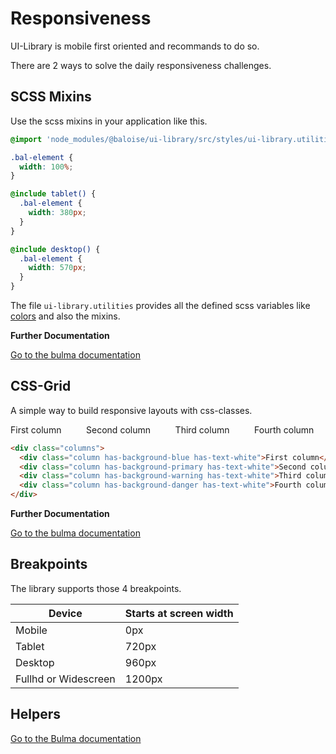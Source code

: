 # Responsiveness

UI-Library is mobile first oriented and recommands to do so.

There are 2 ways to solve the daily responsiveness challenges.

## SCSS Mixins

Use the scss mixins in your application like this.

```scss
@import 'node_modules/@baloise/ui-library/src/styles/ui-library.utilities';

.bal-element {
  width: 100%;
}

@include tablet() {
  .bal-element {
    width: 380px;
  }
}

@include desktop() {
  .bal-element {
    width: 570px;
  }
}
```

The file `ui-library.utilities` provides all the defined scss variables like [colors](/guide/styles/colors.html) and also the mixins.

**Further Documentation**

[Go to the bulma documentation](http://bulma.io/documentation/overview/responsiveness/)

## CSS-Grid

A simple way to build responsive layouts with css-classes.

<docs-demo>
  <div class="columns">
    <div class="column has-background-blue has-text-white">First column</div>
    <div class="column has-background-primary has-text-white">Second column</div>
    <div class="column has-background-warning has-text-white">Third column</div>
    <div class="column has-background-danger has-text-white">Fourth column</div>
  </div>
</docs-demo>

```html
<div class="columns">
  <div class="column has-background-blue has-text-white">First column</div>
  <div class="column has-background-primary has-text-white">Second column</div>
  <div class="column has-background-warning has-text-white">Third column</div>
  <div class="column has-background-danger has-text-white">Fourth column</div>
</div>
```

**Further Documentation**

[Go to the bulma documentation](http://bulma.io/documentation/columns/basics/)

## Breakpoints

The library supports those 4 breakpoints.

| Device               | Starts at screen width |
| -------------------- | ---------------------- |
| Mobile               | 0px                    |
| Tablet               | 720px                  |
| Desktop              | 960px                  |
| Fullhd or Widescreen | 1200px                 |

## Helpers

[Go to the Bulma documentation](https://bulma.io/documentation/modifiers/responsive-helpers/)

